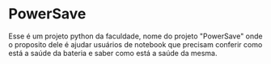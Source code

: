 # PowerSave
Esse é um projeto python da faculdade, nome do projeto "PowerSave" onde o proposito dele é ajudar usuários de notebook que precisam conferir como está a saúde da bateria e saber como está a saúde da mesma. 
